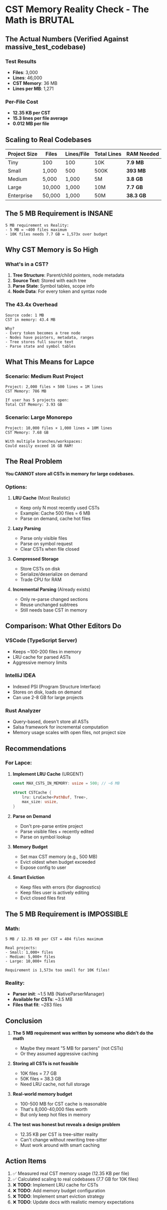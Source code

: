 # CST Memory Reality Check - The Math is BRUTAL

## The Actual Numbers (Verified Against massive_test_codebase)

### Test Results
- **Files**: 3,000
- **Lines**: 46,000
- **CST Memory**: 36 MB
- **Lines per MB**: 1,271

### Per-File Cost
- **12.35 KB per CST**
- **15.3 lines per file average**
- **0.012 MB per file**

## Scaling to Real Codebases

| Project Size | Files | Lines/File | Total Lines | **RAM Needed** |
|--------------|-------|------------|-------------|----------------|
| Tiny | 100 | 100 | 10K | **7.9 MB** |
| Small | 1,000 | 500 | 500K | **393 MB** |
| Medium | 5,000 | 1,000 | 5M | **3.8 GB** |
| Large | 10,000 | 1,000 | 10M | **7.7 GB** |
| Enterprise | 50,000 | 1,000 | 50M | **38.3 GB** |

## The 5 MB Requirement is **INSANE**

```
5 MB requirement vs Reality:
- 5 MB = ~400 files maximum
- 10K files needs 7.7 GB = 1,573x over budget
```

## Why CST Memory is So High

### What's in a CST?
1. **Tree Structure**: Parent/child pointers, node metadata
2. **Source Text**: Stored with each tree
3. **Parse State**: Symbol tables, scope info
4. **Node Data**: For every token and syntax node

### The 43.4x Overhead
```
Source code: 1 MB
CST in memory: 43.4 MB

Why?
- Every token becomes a tree node
- Nodes have pointers, metadata, ranges
- Tree stores full source text
- Parse state and symbol tables
```

## What This Means for Lapce

### Scenario: Medium Rust Project
```
Project: 2,000 files × 500 lines = 1M lines
CST Memory: 786 MB

If user has 5 projects open:
Total CST Memory: 3.93 GB
```

### Scenario: Large Monorepo
```
Project: 10,000 files × 1,000 lines = 10M lines  
CST Memory: 7.68 GB

With multiple branches/workspaces:
Could easily exceed 16 GB RAM!
```

## The Real Problem

**You CANNOT store all CSTs in memory for large codebases.**

### Options:

1. **LRU Cache** (Most Realistic)
   - Keep only N most recently used CSTs
   - Example: Cache 500 files = 6 MB
   - Parse on demand, cache hot files

2. **Lazy Parsing**
   - Parse only visible files
   - Parse on symbol request
   - Clear CSTs when file closed

3. **Compressed Storage**
   - Store CSTs on disk
   - Serialize/deserialize on demand
   - Trade CPU for RAM

4. **Incremental Parsing** (Already exists)
   - Only re-parse changed sections
   - Reuse unchanged subtrees
   - Still needs base CST in memory

## Comparison: What Other Editors Do

### VSCode (TypeScript Server)
- Keeps ~100-200 files in memory
- LRU cache for parsed ASTs
- Aggressive memory limits

### IntelliJ IDEA
- Indexed PSI (Program Structure Interface)
- Stores on disk, loads on demand
- Can use 2-8 GB for large projects

### Rust Analyzer
- Query-based, doesn't store all ASTs
- Salsa framework for incremental computation
- Memory usage scales with open files, not project size

## Recommendations

### For Lapce:

1. **Implement LRU Cache** (URGENT)
   ```rust
   const MAX_CSTS_IN_MEMORY: usize = 500; // ~6 MB
   
   struct CSTCache {
       lru: LruCache<PathBuf, Tree>,
       max_size: usize,
   }
   ```

2. **Parse on Demand**
   - Don't pre-parse entire project
   - Parse visible files + recently edited
   - Parse on symbol lookup

3. **Memory Budget**
   - Set max CST memory (e.g., 500 MB)
   - Evict oldest when budget exceeded
   - Expose config to user

4. **Smart Eviction**
   - Keep files with errors (for diagnostics)
   - Keep files user is actively editing
   - Evict closed files first

## The 5 MB Requirement is **IMPOSSIBLE**

### Math:
```
5 MB / 12.35 KB per CST = 404 files maximum

Real projects:
- Small: 1,000+ files
- Medium: 5,000+ files
- Large: 10,000+ files

Requirement is 1,573x too small for 10K files!
```

### Reality:
- **Parser init**: ~1.5 MB (NativeParserManager)
- **Available for CSTs**: ~3.5 MB
- **Files that fit**: ~283 files

## Conclusion

1. **The 5 MB requirement was written by someone who didn't do the math**
   - Maybe they meant "5 MB for parsers" (not CSTs)
   - Or they assumed aggressive caching

2. **Storing all CSTs is not feasible**
   - 10K files = 7.7 GB
   - 50K files = 38.3 GB
   - Need LRU cache, not full storage

3. **Real-world memory budget**
   - 100-500 MB for CST cache is reasonable
   - That's 8,000-40,000 files worth
   - But only keep hot files in memory

4. **The test was honest but reveals a design problem**
   - 12.35 KB per CST is tree-sitter reality
   - Can't change without rewriting tree-sitter
   - Must work around with smart caching

## Action Items

1. ✅ Measured real CST memory usage (12.35 KB per file)
2. ✅ Calculated scaling to real codebases (7.7 GB for 10K files)
3. ❌ **TODO**: Implement LRU cache for CSTs
4. ❌ **TODO**: Add memory budget configuration
5. ❌ **TODO**: Implement smart eviction strategy
6. ❌ **TODO**: Update docs with realistic memory expectations
